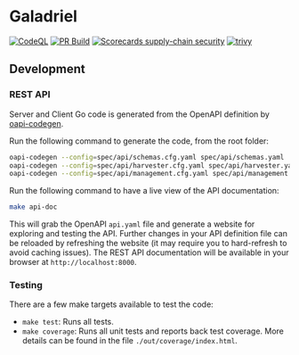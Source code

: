# Galadriel

[![CodeQL](https://github.com/HewlettPackard/Galadriel/actions/workflows/codeql.yml/badge.svg)](https://github.com/HewlettPackard/Galadriel/actions/workflows/codeql.yml)
[![PR Build](https://github.com/HewlettPackard/Galadriel/actions/workflows/linter.yml/badge.svg)](https://github.com/HewlettPackard/Galadriel/actions/workflows/linter.yml)
[![Scorecards supply-chain security](https://github.com/HewlettPackard/Galadriel/actions/workflows/scorecards.yml/badge.svg)](https://github.com/HewlettPackard/Galadriel/actions/workflows/scorecards.yml)
[![trivy](https://github.com/HewlettPackard/Galadriel/actions/workflows/trivy.yml/badge.svg)](https://github.com/HewlettPackard/Galadriel/actions/workflows/trivy.yml)

## Development

### REST API

Server and Client Go code is generated from the OpenAPI definition by [oapi-codegen](https://github.com/deepmap/oapi-codegen).

Run the following command to generate the code, from the root folder:

```bash
oapi-codegen --config=spec/api/schemas.cfg.yaml spec/api/schemas.yaml
oapi-codegen --config=spec/api/harvester.cfg.yaml spec/api/harvester.yaml
oapi-codegen --config=spec/api/management.cfg.yaml spec/api/management.yaml
```

Run the following command to have a live view of the API documentation:

```bash
make api-doc
```
This will grab the OpenAPI `api.yaml` file and generate a website for exploring and testing the API. Further changes in your API definition file can be reloaded by refreshing the website (it may require you to hard-refresh to avoid caching issues). The REST API documentation will be available in your browser at `http://localhost:8000`.

### Testing

There are a few make targets available to test the code:

* `make test`: Runs all tests.
* `make coverage`: Runs all unit tests and reports back test coverage. More details can be found in the file `./out/coverage/index.html`.

